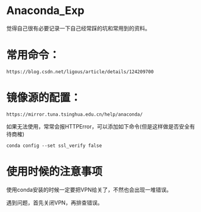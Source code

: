 # Anaconda_Exp
  觉得自己很有必要记录一下自己经常踩的坑和常用到的资料。
# 常用命令：
    https://blog.csdn.net/ligous/article/details/124209700
# 镜像源的配置：
    https://mirror.tuna.tsinghua.edu.cn/help/anaconda/
  如果无法使用，常常会报HTTPError，可以添加如下命令(但是这样做是否安全有待商榷)
  
    conda config --set ssl_verify false
# 使用时候的注意事项
  使用conda安装的时候一定要把VPN给关了，不然也会出现一堆错误。
  
  遇到问题，首先关闭VPN，再排查错误。
